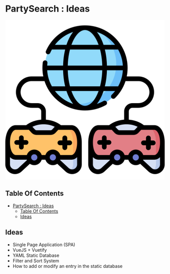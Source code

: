 # PartySearch : Ideas

![Icon](../icon.png)

## Table Of Contents

- [PartySearch : Ideas](#partysearch--ideas)
  - [Table Of Contents](#table-of-contents)
  - [Ideas](#ideas)

## Ideas

- Single Page Application (SPA)
- VueJS + Vuetify
- YAML Static Database
- Filter and Sort System
- How to add or modify an entry in the static database
